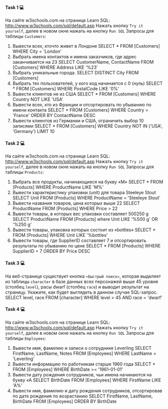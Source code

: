 #### Task 1 💻
На сайте w3schools.com на странице Learn SQL: http://www.w3schools.com/sql/default.asp
Нажать кнопку `Try it yourself`,  далее в новом окне нажать на кнопку  `Run SQL`
Запросы для таблицы `Customers`:
1. Вывести всех, кточто живет в Лондоне
   SELECT * FROM [Customers] WHERE City = 'London'
2. Выбрать имена контактов и имена заказчиков, где адрес заканчивается на 23
   SELECT CustomerName, ContactName FROM [Customers] WHERE Address LIKE '%23'
3. Выбрать уникальные города.
   SELECT DISTINCT City FROM [Customers]
4. Выбрать тех пользователей, у кого код начинается с 0 (нуль)
   SELECT * FROM [Customers] WHERE PostalCode LIKE '0%'
5. Вывести клиентов не из США
   SELECT * FROM [Customers] WHERE Country NOT LIKE 'USA'
6. Вывести всех, кто из Франции и отсортировать по убыванию по имени контакта
   SELECT * FROM [Customers] WHERE Country = 'France'
   ORDER BY ContactName DESC
7. Вывести клиентов из Германии и США, ограничить выбор 10 записями
   SELECT * FROM [Customers] WHERE Country NOT IN ('USA', 'Germany')
   LIMIT 10

#### Task 2 💻
На сайте w3schools.com на странице Learn SQL: http://www.w3schools.com/sql/default.asp
Нажать кнопку `Try it yourself`,  далее в новом окне нажать на кнопку  `Run SQL`
Запросы для таблицы `Products`:
1. Выбрать все продукты, начинающиеся на букву «М»
   SELECT * FROM [Products] WHERE ProductName LIKE 'M%'
2. Вывести характеристику упаковки (unit) для товара Steeleye Stout
   SELECT Unit FROM [Products] WHERE ProductName = 'Steeleye Stout'
3. Вывести названия товаров, цена которых выше 22
   SELECT ProductName FROM [Products] WHERE Price > 22
4. Вывести товары, в которых вес упаковки составляет 500250 g
   SELECT ProductName FROM [Products] where Unit LIKE '%500 g' OR '%250 g'
5. Вывести товары, упаковка которых состоит из «bottles»
   SELECT * FROM [Products] WHERE Unit LIKE '%bottles'
6. Вывести товары, где SupplierID составляет 7 и отсортировать результаты по убыванию по цене
   SELECT * FROM [Products] WHERE SupplierID = 7
   ORDER BY Price DESC

#### Task 3 💻
На веб-странице существует кнопка `«Быстрый поиск»`,
которая выделяет из таблицы `character` в базе данных всех персонажей выше 45 уровня (столбец `level`),
расы dwarf (столбец `race`) и выводит результат на страницу.
Укажите, как будет выглядеть в данном случае SQL-запрос.
SELECT level, race FROM [character] WHERE level > 45 AND race = 'dwarf'

#### Task 4 💻
На сайте w3schools.com на странице Learn SQL: http://www.w3schools.com/sql/default.asp
Нажать кнопку `Try it yourself`,  далее в новом окне нажать на кнопку  `Run SQL`
Запросы для таблицы `Employees`:
1. Вывести имя, фамилию и записи о сотруднике Leverling
   SELECT FirstName, LastName, Notes FROM [Employees] WHERE LastName = 'Leverling'
2. Вывести информацию по работникам старше 1960 года
   SELECT * FROM [Employees] WHERE BirthDate >= '1961-01-01'
3. Вывести  дату рождения сотрудников, чьи имена начинаются на букву «А
   SELECT BirthDate FROM [Employees] WHERE FirstName LIKE 'A%'
4. Вывести имя, фамилию и дату рождения сотрудников, отсортировав по дате рождения по возрастанию
   SELECT FirstName, LastName, BirthDate FROM [Employees]
   ORDER BY BirthDate 
